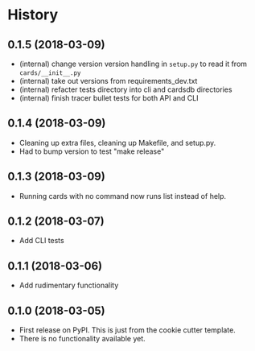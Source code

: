 History
=======

0.1.5 (2018-03-09)
------------------
- (internal) change version version handling in `setup.py` to read it from `cards/__init__.py`
- (internal) take out versions from requirements_dev.txt
- (internal) refacter tests directory into cli and cardsdb directories
- (internal) finish tracer bullet tests for both API and CLI

0.1.4 (2018-03-09)
------------------

-   Cleaning up extra files, cleaning up Makefile, and setup.py.
-   Had to bump version to test "make release"

0.1.3 (2018-03-09)
------------------

-   Running cards with no command now runs list instead of help.

0.1.2 (2018-03-07)
------------------

-   Add CLI tests

0.1.1 (2018-03-06)
------------------

-   Add rudimentary functionality

0.1.0 (2018-03-05)
------------------

-   First release on PyPI. This is just from the cookie cutter template.
-   There is no functionality available yet.


